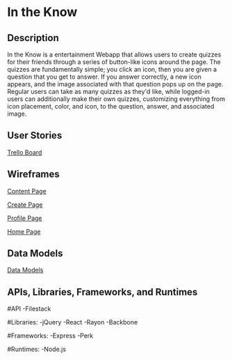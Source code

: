 # In the Know

## Description

In the Know is a entertainment Webapp that allows users to create quizzes for their friends through a series of button-like icons around the page. The quizzes are fundamentally simple; you click an icon, then you are given a question that you get to answer. If you answer correctly, a new icon appears, and the image associated with that question pops up on the page. Regular users can take as many quizzes as they'd like, while logged-in users can additionally make their own quizzes, customizing everything from icon placement, color, and icon, to the question, answer, and associated image. 

## User Stories

[Trello Board](https://trello.com/b/MvVHhrbG/in-the-know)

## Wireframes

[Content Page](http://i.imgur.com/9QBqDYK.png)

[Create Page](http://i.imgur.com/v7NQLaE.png)

[Profile Page](http://i.imgur.com/5BRAzzA.png)

[Home Page](http://i.imgur.com/59iHL8C.png)

## Data Models

[Data Models](http://i.imgur.com/088m0c1.png)

## APIs, Libraries, Frameworks, and Runtimes

#API
	-Filestack

#Libraries: 
	-jQuery
	-React
	-Rayon
	-Backbone

#Frameworks:
	-Express
	-Perk

#Runtimes:
	-Node.js


<!--
1. Routing (express)
1. Flash Messages / errors
1. Database connection and ORM (knex and bookshelf)
1. User registration and authentication (passport and custom adapters)
1. Configuration [config-loader](https://github.com/alarner/config-loader)
1. Nice gulp, babel, react configuration

### Tools

* express
* react
* gulp
* sass
* browserify
* babel
* knex
* bookshelf
* passport

### To use...

1. Download / fork / clone
1. Run `npm install -g gulp knex` to install global dependencies
1. Run `npm install` to install local dependencies
1. Run `gulp` to start the server

### Todo

1. Local user login
1. Password reset
1. More oauth providers (facebook, twitter, amazon, github, bitbucket, dropbox, instagram, linkedin, slack, windows live, etc.)
1. Hierarchical user permissioning system
1. OAuth / API server
1. CSRF protection
-->
